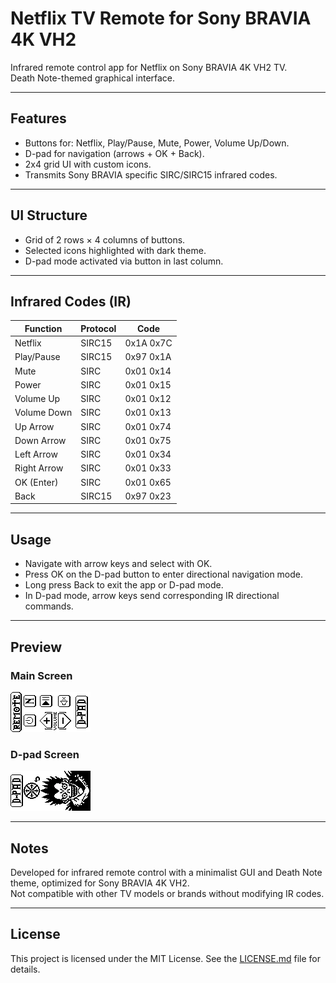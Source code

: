# Netflix TV Remote for Sony BRAVIA 4K VH2

Infrared remote control app for Netflix on Sony BRAVIA 4K VH2 TV.  
Death Note-themed graphical interface.

---

## Features

- Buttons for: Netflix, Play/Pause, Mute, Power, Volume Up/Down.  
- D-pad for navigation (arrows + OK + Back).  
- 2x4 grid UI with custom icons.  
- Transmits Sony BRAVIA specific SIRC/SIRC15 infrared codes.

---

## UI Structure

- Grid of 2 rows × 4 columns of buttons.  
- Selected icons highlighted with dark theme.  
- D-pad mode activated via button in last column.

---

## Infrared Codes (IR)

| Function   | Protocol   | Code       |
|------------|------------|------------|
| Netflix    | SIRC15     | 0x1A 0x7C  |
| Play/Pause | SIRC15     | 0x97 0x1A  |
| Mute       | SIRC       | 0x01 0x14  |
| Power      | SIRC       | 0x01 0x15  |
| Volume Up  | SIRC       | 0x01 0x12  |
| Volume Down| SIRC       | 0x01 0x13  |
| Up Arrow   | SIRC       | 0x01 0x74  |
| Down Arrow | SIRC       | 0x01 0x75  |
| Left Arrow | SIRC       | 0x01 0x34  |
| Right Arrow| SIRC       | 0x01 0x33  |
| OK (Enter) | SIRC       | 0x01 0x65  |
| Back       | SIRC15     | 0x97 0x23  |

---

## Usage

- Navigate with arrow keys and select with OK.  
- Press OK on the D-pad button to enter directional navigation mode.  
- Long press Back to exit the app or D-pad mode.  
- In D-pad mode, arrow keys send corresponding IR directional commands.

---

## Preview

### Main Screen

![Main Screen](images/main_screen_128x64.png)

### D-pad Screen

![D-pad Screen](images/dpad_scene_128x64.png)

---

## Notes

Developed for infrared remote control with a minimalist GUI and Death Note theme, optimized for Sony BRAVIA 4K VH2.  
Not compatible with other TV models or brands without modifying IR codes.

---

## License

This project is licensed under the MIT License. See the [LICENSE.md](LICENSE.md) file for details.
